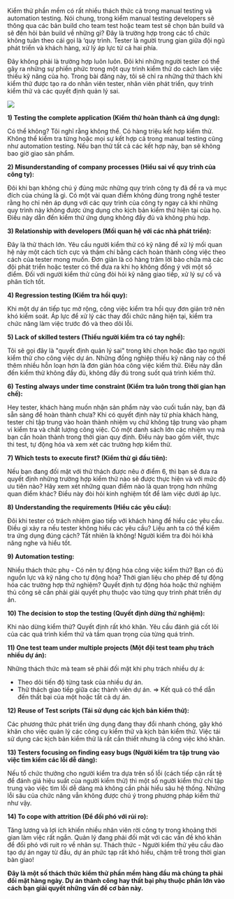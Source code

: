 Kiểm thử phần mềm có rất nhiều thách thức cả trong manual testing và automation testing. Nói chung, trong kiểm manual testing developers sẽ thông qua các bản build cho team test hoặc team test sẽ chọn bản build và sẽ đến hỏi bản build về những gì? Đây là trường hợp trong các tổ chức không tuân theo cái gọi là ‘quy trình. Tester là người trung gian giữa đội ngũ phát triển và khách hàng, xử lý áp lực từ cả hai phía.


Đây không phải là trường hợp luôn luôn. Đôi khi những người tester có thể gây ra những sự phiền phức trong một quy trình kiểm thử do cách làm việc thiếu kỹ năng của họ. Trong bài đăng này, tôi sẽ chỉ ra những thử thách khi kiểm thử được tạo ra do nhân viên tester, nhân viên phát triển, quy trình kiểm thử và các quyết định quản lý sai.

![](https://images.viblo.asia/ea196c13-a263-4fb0-bf11-59483060c0ec.jpg)

**1) Testing the complete application (Kiểm thử hoàn thành cả ứng dụng):**

Có thể không? Tôi nghĩ rằng không thể. Có hàng triệu kết hợp kiểm thử. Không thể kiểm tra từng hoặc mọi sự kết hợp cả trong manual testing cũng như automation testing. Nếu bạn thử tất cả các kết hợp này, bạn sẽ không bao giờ giao sản phẩm.

**2) Misunderstanding of company processes (Hiểu sai về quy trình của công ty):**

Đôi khi bạn không chú ý đúng mức những quy trình công ty đã đề ra và mục đích của chúng là gì. Có một vài quan điểm không đúng trong nghề tester rằng họ chỉ nên áp dụng với các quy trình của công ty ngay cả khi những quy trình này không được ứng dụng cho kịch bản kiểm thử hiện tại của họ. Điều này dẫn đến kiểm thử ứng dụng không đầy đủ và không phù hợp.


**3) Relationship with developers (Mối quan hệ với các nhà phát triển):**

Đây là thử thách lớn. Yêu cầu người kiểm thử có kỹ năng để xử lý mối quan hệ này một cách tích cực và thậm chí bằng cách hoàn thành công việc theo cách của tester mong muốn. Đơn giản là có hàng trăm lời bào chữa mà các đội phát triển hoặc tester có thể đưa ra khi họ không đồng ý với một số điểm. Đối với người kiểm thử cũng đòi hỏi kỹ năng giao tiếp, xử lý sự cố và phân tích tốt.


**4) Regression testing (Kiểm tra hồi quy):**

Khi một dự án tiếp tục mở rộng, công việc kiểm tra hồi quy đơn giản trở nên khó kiểm soát. Áp lực để xử lý các thay đổi chức năng hiện tại, kiểm tra chức năng làm việc trước đó và theo dõi lỗi.


**5) Lack of skilled testers (Thiếu người kiểm tra có tay nghề):**

Tôi sẽ gọi đây là "quyết định quản lý sai" trong khi chọn hoặc đào tạo người kiểm thử cho công việc dự án. Những đồng nghiệp thiếu kỹ năng này có thể thêm nhiều hỗn loạn hơn là đơn giản hóa công việc kiểm thử. Điều này dẫn đến kiểm thử không đầy đủ, không đầy đủ trong suốt quá trình kiểm thử.

**6) Testing always under time constraint (Kiểm tra luôn trong thời gian hạn chế):**

Hey tester, khách hàng muốn nhận sản phẩm này vào cuối tuần này, bạn đã sẵn sàng để hoàn thành chưa? Khi có quyết định này từ phía khách hàng, tester chỉ tập trung vào hoàn thành nhiệm vụ chứ không tập trung vào phạm vi kiểm tra và chất lượng công việc. Có một danh sách lớn các nhiệm vụ mà bạn cần hoàn thành trong thời gian quy định. Điều này bao gồm viết, thực thi test, tự động hóa và xem xét các trường hợp kiểm thử.

**7) Which tests to execute first? (Kiểm thừ gì đầu tiên):**

Nếu bạn đang đối mặt với thử thách được nêu ở điểm 6, thì bạn sẽ đưa ra quyết định những trường hợp kiểm thử nào sẽ được thực hiện và với mức độ ưu tiên nào? Hãy xem xét những quan điểm nào là quan trọng hơn những quan điểm khác? Điều này đòi hỏi kinh nghiệm tốt để làm việc dưới áp lực.

**8) Understanding the requirements (Hiểu các yêu cầu):**

Đôi khi tester có trách nhiệm giao tiếp với khách hàng để hiểu các yêu cầu. Điều gì xảy ra nếu tester không hiểu các yêu cầu? Liệu anh ta có thể kiểm tra ứng dụng đúng cách? Tất nhiên là không! Người kiểm tra đòi hỏi khả năng nghe và hiểu tốt.

**9) Automation testing:**

Nhiều thách thức phụ - Có nên tự động hóa công việc kiểm thử? Bạn có đủ nguồn lực và kỹ năng cho tự động hóa? Thời gian liệu cho phép để tự động hóa các trường hợp thử nghiệm? Quyết định tự động hóa hoặc thử nghiệm thủ công sẽ cần phải giải quyết phụ thuộc vào từng quy trình phát triển dự án.

**10) The decision to stop the testing (Quyết định dừng thử nghiệm):**

Khi nào dừng kiểm thử? Quyết định rất khó khăn. Yêu cầu đánh giá cốt lõi của các quá trình kiểm thử và tầm quan trọng của từng quá trình. 

**11) One test team under multiple projects (Một đội test team phụ trách nhiều dự án):**

Những thách thức mà team sẽ phải đối mặt khi phụ trách nhiều dự á:
- Theo dõi tiến độ từng task của nhiều dự án. 
- Thử thách giao tiếp giữa các thành viên dự án. 
=> Kết quả có thể dẫn đến thất bại của một hoặc tất cả dự án.

**12) Reuse of Test scripts (Tái sử dụng các kịch bản kiểm thử):**

Các phương thức phát triển ứng dụng đang thay đổi nhanh chóng, gây khó khăn cho việc quản lý các công cụ kiểm thử và kịch bản kiểm thử. Việc tái sử dụng các kịch bản kiểm thử là rất cần thiết nhưng là công việc khó khăn.

**13) Testers focusing on finding easy bugs (Người kiểm tra tập trung vào việc tìm kiếm các lỗi dễ dàng):**

Nếu tổ chức thưởng cho người kiểm tra dựa trên số lỗi (cách tiếp cận rất tệ để đánh giá hiệu suất của người kiểm thử) thì một số người kiểm thử chỉ tập trung vào việc tìm lỗi dễ dàng mà không cần phải hiểu sâu hệ thống. Những lỗi sâu của chức năng vẫn không được chú ý trong phương pháp kiểm thử như vậy.

**14) To cope with attrition (Để đối phó với rủi ro):**

Tăng lương và lợi ích khiến nhiều nhân viên rời công ty trong khoảng thời gian làm việc rất ngắn. Quản lý đang phải đối mặt với các vấn đề khó khăn để đối phó với ruit ro về nhân sự. Thách thức - Người kiểm thử yêu cầu đào tạo dự án ngay từ đầu, dự án phức tạp rất khó hiểu, chậm trễ trong thời gian bàn giao!


**Đây là một số thách thức kiểm thử phần mềm hàng đầu mà chúng ta phải đối mặt hàng ngày. Dự án thành công hay thất bại phụ thuộc phần lớn vào cách bạn giải quyết những vấn đề cơ bản này.**